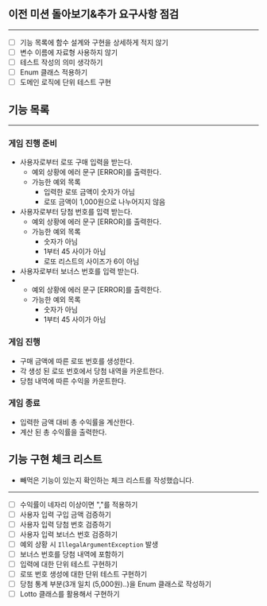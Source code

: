 
## 이전 미션 돌아보기&추가 요구사항 점검

---
- [ ] 기능 목록에 함수 설계와 구현을 상세하게 적지 않기
- [ ] 변수 이름에 자료형 사용하지 않기
- [ ] 테스트 작성의 의미 생각하기 
- [ ] Enum 클래스 적용하기
- [ ] 도메인 로직에 단위 테스트 구현

## 기능 목록

---
### 게임 진행 준비
- 사용자로부터 로또 구매 입력을 받는다.
  - 예외 상황에 에러 문구 [ERROR]를 출력한다.
  - 가능한 예외 목록
    - 입력한 로또 금액이 숫자가 아님
    - 로또 금액이 1,000원으로 나누어지지 않음
- 사용자로부터 당첨 번호를 입력 받는다.
  - 예외 상황에 에러 문구 [ERROR]를 출력한다.
  - 가능한 예외 목록
    - 숫자가 아님
    - 1부터 45 사이가 아님
    - 로또 리스트의 사이즈가 6이 아님
- 사용자로부터 보너스 번호를 입력 받는다.
- - 예외 상황에 에러 문구 [ERROR]를 출력한다.
  - 가능한 예외 목록 
    - 숫자가 아님
    - 1부터 45 사이가 아님 
### 게임 진행
- 구매 금액에 따른 로또 번호를 생성한다.
- 각 생성 된 로또 번호에서 당첨 내역을 카운트한다.
- 당첨 내역에 따른 수익을 카운트한다.
### 게임 종료 
- 입력한 금액 대비 총 수익률을 계산한다.
- 계산 된 총 수익률을 출력한다.

## 기능 구현 체크 리스트
- 빼먹은 기능이 있는지 확인하는 체크 리스트를 작성했습니다.
---
- [ ] 수익률이 네자리 이상이면 ","를 적용하기
- [ ] 사용자 입력 구입 금액 검증하기
- [ ] 사용자 입력 당첨 번호 검증하기
- [ ] 사용자 입력 보너스 번호 검증하기
- [ ] 예외 상황 시 `IllegalArgumentException` 발생  
- [ ] 보너스 번호를 당첨 내역에 포함하기
- [ ] 입력에 대한 단위 테스트 구현하기
- [ ] 로또 번호 생성에 대한 단위 테스트 구현하기
- [ ] 당첨 통계 부분(3개 일치 (5,000원)..)을 Enum 클래스로 작성하기
- [ ] Lotto 클래스를 활용해서 구현하기